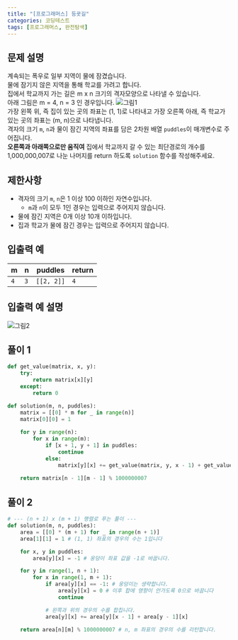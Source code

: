 ```yaml
---
title: "[프로그래머스] 등굣길"
categories: 코딩테스트
tags: [프로그래머스, 완전탐색]
---
```


## 문제 설명

계속되는 폭우로 일부 지역이 물에 잠겼습니다.  
물에 잠기지 않은 지역을 통해 학교를 가려고 합니다.  
집에서 학교까지 가는 길은 m x n 크기의 격자모양으로 나타낼 수 있습니다.  
아래 그림은 m = 4, n = 3 인 경우입니다.
![그림1](https://grepp-programmers.s3.amazonaws.com/files/ybm/056f54e618/f167a3bc-e140-4fa8-a8f8-326a99e0f567.png)  
가장 왼쪽 위, 즉 집이 있는 곳의 좌표는 (1, 1)로 나타내고 가장 오른쪽 아래, 즉 학교가 있는 곳의 좌표는 (m, n)으로 나타냅니다.  
격자의 크기 `m`, `n`과 물이 잠긴 지역의 좌표를 담은 2차원 배열 `puddles`이 매개변수로 주어집니다.  
**오른쪽과 아래쪽으로만 움직여** 집에서 학교까지 갈 수 있는 최단경로의 개수를 1,000,000,007로 나눈 나머지를 return 하도록 `solution` 함수를 작성해주세요.

## 제한사항

- 격자의 크기 `m`, `n`은 1 이상 100 이하인 자연수입니다.
    + `m`과 `n`이 모두 1인 경우는 입력으로 주어지지 않습니다.
- 물에 잠긴 지역은 0개 이상 10개 이하입니다.
- 집과 학교가 물에 잠긴 경우는 입력으로 주어지지 않습니다.

## 입출력 예

|m|n|puddles|return|
|-|-|-------|------|
|`4`|`3`|`[[2, 2]]`|`4`|

## 입출력 예 설명

![그림2](https://grepp-programmers.s3.amazonaws.com/files/ybm/32c67958d5/729216f3-f305-4ad1-b3b0-04c2ba0b379a.png)

## 풀이 1

```python
def get_value(matrix, x, y):
    try:
        return matrix[x][y]
    except:
        return 0

def solution(m, n, puddles):
    matrix = [[0] * m for _ in range(n)]
    matrix[0][0] = 1
    
    for y in range(n):
        for x in range(m):
            if [x + 1, y + 1] in puddles:
                continue
            else:
                matrix[y][x] += get_value(matrix, y, x - 1) + get_value(matrix, y - 1, x)
    
    return matrix[n - 1][m - 1] % 1000000007
```

## 풀이 2

```python
# --- (n + 1) x (m + 1) 행렬로 푸는 풀이 ---
def solution(m, n, puddles):
    area = [[0] * (m + 1) for _ in range(n + 1)]
    area[1][1] = 1 # (1, 1) 좌표의 경우의 수는 1입니다

    for x, y in puddles:
        area[y][x] = -1 # 웅덩이 좌표 값을 -1로 바꿉니다.

    for y in range(1, n + 1):
        for x in range(1, m + 1):
            if area[y][x] == -1: # 웅덩이는 생략합니다.
                area[y][x] = 0 # 이후 합에 영향이 안가도록 0으로 바꿉니다
                continue

            # 왼쪽과 위의 경우의 수를 합칩니다.
            area[y][x] += area[y][x - 1] + area[y - 1][x]

    return area[n][m] % 1000000007 # n, m 좌표의 경우의 수를 리턴합니다.
```